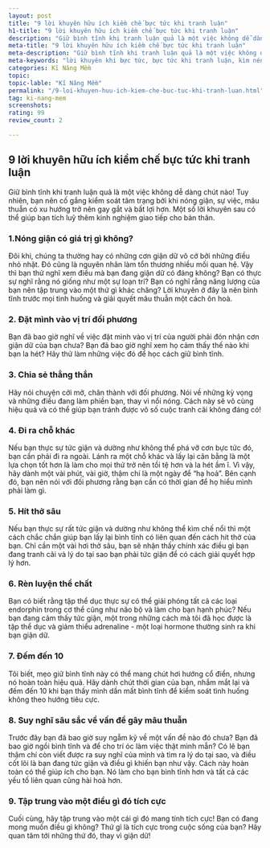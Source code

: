 ```yaml
---
layout: post
title: "9 lời khuyên hữu ích kiềm chế bực tức khi tranh luận"
h1-title: "9 lời khuyên hữu ích kiềm chế bực tức khi tranh luận"
description: "Giữ bình tĩnh khi tranh luận quả là một việc không dễ dàng chút nào! Tuy nhiên, bạn nên cố gắng kiểm soát tâm trạng bởi khi nóng giận, sự việc, mâu thuẫn có xu hướng trở nên gay gắt và bất lợi hơn. Một số lời khuyên sau có thể giúp bạn tích luỹ thêm kinh nghiệm giao tiếp cho bản thân."
meta-title: "9 lời khuyên hữu ích kiềm chế bực tức khi tranh luận"
meta-description: "Giữ bình tĩnh khi tranh luận quả là một việc không dễ dàng chút nào! Tuy nhiên, bạn nên cố gắng kiểm soát tâm trạng bởi khi nóng giận, sự việc, mâu thuẫn có xu hướng trở nên gay gắt và bất lợi hơn. Một số lời khuyên sau có thể giúp bạn tích luỹ thêm kinh nghiệm giao tiếp cho bản thân."
meta-keywords: "lời khuyên khi bực tức, bực tức khi tranh luận, kìm nén cơn giận"
categories: Kĩ Năng Mềm
topic:
topic-lable: "Kĩ Năng Mềm"
permalink: "/9-loi-khuyen-huu-ich-kiem-che-buc-tuc-khi-tranh-luan.html"
tag: ki-nang-mem
screenshots:
rating: 99
review_count: 2

---
```


## 9 lời khuyên hữu ích kiềm chế bực tức khi tranh luận
Giữ bình tĩnh khi tranh luận quả là một việc không dễ dàng chút nào! Tuy nhiên, bạn nên cố gắng kiểm soát tâm trạng bởi khi nóng giận, sự việc, mâu thuẫn có xu hướng trở nên gay gắt và bất lợi hơn. Một số lời khuyên sau có thể giúp bạn tích luỹ thêm kinh nghiệm giao tiếp cho bản thân.

### 1.Nóng giận có giá trị gì không?
Đôi khi, chúng ta thường hay có những cơn giận dữ vô cớ bởi những điều nhỏ nhặt. Đó cũng là nguyên nhân làm tổn thương nhiều mối quan hệ.
Vậy thì bạn thử nghĩ xem điều mà bạn đang giận dữ có đáng không? Bạn có thực sự nghĩ rằng nó giống như một sự loạn trí? Bạn có nghĩ rằng năng lượng của bạn nên tập trung vào một thứ gì khác chăng? Lời khuyên ở đây là nên bình tĩnh trước mọi tình huống và giải quyết mâu thuẫn một cách ôn hoà.

### 2. Đặt mình vào vị trí đối phương
Bạn đã bao giờ nghĩ về việc đặt mình vào vị trí của người phải đón nhận cơn giận dữ của bạn chưa? Bạn đã bao giờ nghĩ xem họ cảm thấy thế nào khi bạn la hét? Hãy thử làm những việc đó để học cách giữ bình tĩnh.

### 3. Chia sẻ thẳng thắn
Hãy nói chuyện cởi mở, chân thành với đối phương. Nói về những kỳ vọng và những điều đang làm phiền bạn, thay vì nổi nóng. Cách này sẽ vô cùng hiệu quả và có thể giúp bạn tránh được vô số cuộc tranh cãi không đáng có!

### 4. Đi ra chỗ khác
Nếu bạn thực sự tức giận và dường như không thể phá vỡ cơn bực tức đó, bạn cần phải đi ra ngoài. Lánh ra một chỗ khác và lấy lại cân bằng là một lựa chọn tốt hơn là làm cho mọi thứ trở nên tồi tệ hơn và la hét ầm ĩ.
Vì vậy, hãy dành một vài phút, vài giờ, thậm chí là một ngày để “hạ hoả”. Bên cạnh đó, bạn nên nói với đối phương rằng bạn cần có thời gian để họ hiểu mình phải làm gì.

### 5. Hít thở sâu
Nếu bạn thực sự rất tức giận và dường như không thể kìm chế nổi thì một cách chắc chắn giúp bạn lấy lại bình tĩnh có liên quan đến cách hít thở của bạn.
Chỉ cần một vài hơi thở sâu, bạn sẽ nhận thấy chính xác điều gì bạn đang tranh cãi và lý do tại sao bạn phải tức giận để có cách giải quyết hợp lý hơn.

### 6. Rèn luyện thể chất
Bạn có biết rằng tập thể dục thực sự có thể giải phóng tất cả các loại endorphin trong cơ thể cũng như não bộ và làm cho bạn hạnh phúc?
Nếu bạn đang cảm thấy tức giận, một trong những cách mà tôi đã học được là tập thể dục và giảm thiểu adrenaline - một loại hormone thường sinh ra khi bạn giận dữ.

### 7. Đếm đến 10
Tôi biết, mẹo giữ bình tĩnh này có thể mang chút hơi hướng cổ điển, nhưng nó hoàn toàn hiệu quả. Hãy dành chút thời gian của bạn, nhắm mắt lại và đếm đến 10 khi bạn thấy mình dần mất bình tĩnh để kiểm soát tình huống không theo hướng tiêu cực.

### 8. Suy nghĩ sâu sắc về vấn đề gây mâu thuẫn
Trước đây bạn đã bao giờ suy ngẫm kỹ về một vấn đề nào đó chưa? Bạn đã bao giờ ngồi bình tĩnh và để cho trí óc làm việc thật mình mẫn? Có lẽ bạn thậm chí còn viết được ra suy nghĩ của mình và tìm ra lý do tại sao, và điều cốt lõi là bạn đang tức giận và điều gì khiến bạn như vậy.
Cách này hoàn toàn có thể giúp ích cho bạn. Nó làm cho bạn bình tĩnh hơn và tất cả các yếu tố liên quan cũng hài hoà hơn.

### 9. Tập trung vào một điều gì đó tích cực
Cuối cùng, hãy tập trung vào một cái gì đó mang tính tích cực! Bạn có đang mong muốn điều gì không? Thứ gì là tích cực trong cuộc sống của bạn? Hãy quan tâm tới những thứ đó, thay vì giận dữ!


<script type="application/ld+json">
{
  "@context": "http://schema.org/",
  "@type": "Review",
  "itemReviewed": {
    "@type": "Thing",
    "name": "Kĩ Năng Mềm"
  },
  "author": {
    "@type": "Person",
    "name": "Trọng Huỳnh"
  },
  "reviewRating": {
    "@type": "Rating",
    "ratingValue": "99",
    "bestRating": "100" 
  },
  "publisher": {
    "@type": "Organization",
    "name": "SkillForLife"
}
</script>